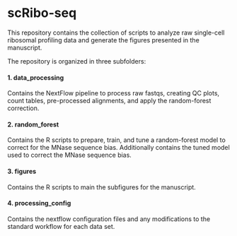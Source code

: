 # scRibo-seq
This repository contains the collection of scripts to analyze raw single-cell ribosomal profiling data and generate the figures presented in the manuscript.

The repository is organized in three subfolders:
#### 1. data_processing
Contains the NextFlow pipeline to process raw fastqs, creating QC plots, count tables, pre-processed alignments, and apply the random-forest correction.

#### 2. random_forest
Contains the R scripts to prepare, train, and tune a random-forest model to correct for the MNase sequence bias. Additionally contains the tuned model used to correct the MNase sequence bias.

#### 3. figures
Contains the R scripts to main the subfigures for the manuscript.

#### 4. processing_config
Contains the nextflow configuration files and any modifications to the standard workflow for each data set.
